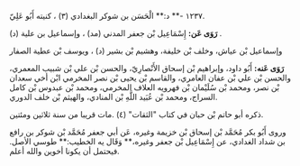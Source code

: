 ١٢٣٧ -** د:** الْحَسَن بن شوكر البغدادي (٣) ، كنيته أَبُو عَلِيّ.

**رَوَى عَن:** إِسْمَاعِيل بْن جعفر المدني (مد) ، وإسماعيل بن علية (د) .

وإسماعيل بْن عياش، وخلف بْن خليفة، وهشيم بْن بشير (د) ، ويوسف بْن عطية الصفار

**رَوَى عَنه:** أَبُو داود، وإبراهيم بْن إسحاق الأَنْصارِيّ، والحسن بْن علي بْن شبيب المعمري، والحسن بْن علي بْن عفان العامري، والقاسم بْن يحيى بْن نصر المخرمي ابْن أخي سعدان بْن نصر، ومحمد بْن سُلَيْمان بْن فهرويه العلاف المخرمي، ومحمد بْن عبدوس بْن كامل السراج، ومحمد بْن عُبَيد اللَّهِ بْن المنادي، والهيثم بْن خلف الدوري.

ذكره أبو حاتم بْن حبان في كتاب "الثقات" (٤) .مات قريبا من سنة ثلاثين ومئتين.

وروى أَبُو بكر مُحَمَّد بْن إسحاق بْن خزيمة وغيره، عَن أبي جعفر مُحَمَّد بْن شوكر بن رافع بن شداد الغدادي، عن إِسْمَاعِيل بْن جعفر وغيره،** وَقَال يه الخطيب:** طوسي الأصل. فيحتمل أن يكونا أخوين والله أعلم.